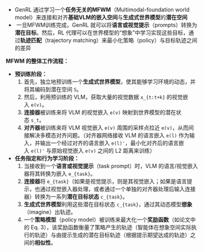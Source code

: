 - GenRL 通过学习一个**任务无关的MFWM**（Multimodal-foundation world model）来连接和对齐**基础VLM的嵌入空间**与**生成式世界模型**的**潜在空间**
-  一旦MFWM训练完成，GenRL 就可以将**语言或视觉提示**（prompts）转换为**潜在目标**。然后，RL 代理可以在世界模型的“想象”中学习实现这些目标，通过**轨迹匹配**（trajectory matching）来最小化策略（policy）与目标轨迹之间的差异

**MFWM 的整体工作流程：**
- **预训练阶段：**
    1. 首先，独立地预训练一个**生成式世界模型**，使其能够学习环境的动态，并将其编码到潜在空间 `S`。
    2. 然后，利用预训练的 VLM，获取大量的视觉数据 `x_{t:t+k}` 的视觉嵌入 `e(v)`。
    3. **连接器**被训练来将 VLM 的视觉嵌入 `e(v)` 映射到世界模型的潜在状态 `s_t`。
    4. **对齐器**被训练来将 VLM 视觉嵌入 `e(v)` 周围的采样点拉近 `e(v)`，从而间接解决多模态对齐问题。（对齐器网络接收 VLM 的语言嵌入 `e(l)` 作为输入，并输出一个经过对齐的语言嵌入 `e(l)'`，最小化对齐后的语言嵌入 `e(l)'` 与原始视觉嵌入 `e(v)` 之间的 L2 距离来训练）
- **任务指定和行为学习阶段：**
    1. 当接收到一个**语言或视觉提示**（task prompt）时，VLM 的语言/视觉嵌入器将其转换为嵌入 `e_{task}`。
    2. **连接器**将 `e_{task}`（如果是视觉提示，则是其视觉嵌入；如果是语言提示，也通过视觉嵌入器处理，或者通过一个单独的对齐器处理后输入连接器）转换为一系列**潜在目标状态** `c_{task}`。
    3. **生成式世界模型**利用这些潜在目标状态 `c_{task}`，通过其动态模型**想象**（imagine）出轨迹。
    4. 一个**策略模型**（policy model）被训练来最大化一个**奖励函数**（如论文中的 Eq. 3），该奖励函数衡量了策略产生的轨迹（智能体在想象空间实际执行的轨迹）与由提示生成的潜在目标轨迹（根据提示期望达成的轨迹）之间的**相似性**。


